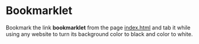 # Bookmarklet

Bookmark the link **bookmarklet** from the page [index.html](https://cell20.github.io/bookmarklet.js) and tab it while using any website to turn its background color to black and color to white.
